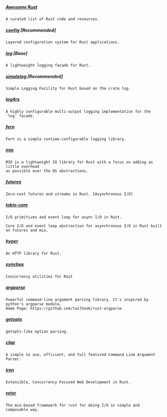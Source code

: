 
##### [Awesome Rust](https://github.com/kud1ing/awesome-rust)
    A curated list of Rust code and resources.

##### [config](https://github.com/mehcode/config-rs) [Recommended]
    Layered configuration system for Rust applications.

##### [log](https://crates.io/crates/log) [Base]
    A lightweight logging facade for Rust.

##### [simplelog](https://github.com/Drakulix/simplelog.rs) [Recommended]
    Simple Logging Facility for Rust based on the crate log.

##### [log4rs](https://crates.io/crates/log4rs)
    A highly configurable multi-output logging implementation for the `log` facade.

##### [fern](https://crates.io/crates/fern)
    Fern is a simple runtime-configurable logging library.

##### [mio](https://github.com/carllerche/mio)
    MIO is a lightweight IO library for Rust with a focus on adding as little overhead
    as possible over the OS abstractions.

##### [futures](https://github.com/rust-lang-nursery/futures-rs)
    Zero-cost futures and streams in Rust. [Asynchronous I/O]

##### [tokio-core](https://github.com/tokio-rs/tokio-core)
    I/O primitives and event loop for async I/O in Rust.

    Core I/O and event loop abstraction for asynchronous I/O in Rust built on futures and mio.

##### [hyper](https://github.com/hyperium/hyper)
    An HTTP library for Rust.

##### [syncbox](https://github.com/carllerche/syncbox)
    Concurrency utilities for Rust

##### [argparse](https://crates.io/crates/argparse)
    Powerful command-line argument parsing library. It's inspired by python's argparse module.
    Home Page: https://github.com/tailhook/rust-argparse

##### [getopts](https://crates.io/crates/getopts)
    getopts-like option parsing.

##### [clap](https://crates.io/crates/clap)
    A simple to use, efficient, and full featured Command Line Argument Parser.

##### [iron](https://crates.io/crates/iron)
    Extensible, Concurrency Focused Web Development in Rust.

##### [rotor](https://github.com/tailhook/rotor)
    The mio-based framework for rust for doing I/O in simple and composable way.
